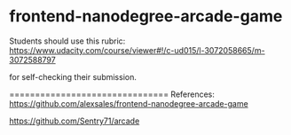 frontend-nanodegree-arcade-game
===============================

Students should use this rubric: https://www.udacity.com/course/viewer#!/c-ud015/l-3072058665/m-3072588797

for self-checking their submission.

===============================
References:
https://github.com/alexsales/frontend-nanodegree-arcade-game

https://github.com/Sentry71/arcade